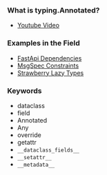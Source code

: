 ### What is typing.Annotated?

- [Youtube Video](https://www.youtube.com/watch?v=aA6y9U0So4w&pp=ygUYd2hhdCBpcyB0eXBpbmcuYW5ub3RhdGVk)

### Examples in the Field

- [FastApi Dependencies](https://fastapi.tiangolo.com/tutorial/dependencies/#__tabbed_1_1)
- [MsgSpec Constraints](https://jcristharif.com/msgspec/constraints.html)
- [Strawberry Lazy Types](https://strawberry.rocks/docs/types/lazy)

### Keywords

- dataclass
- field
- Annotated
- Any
- override
- getattr
- `__dataclass_fields__`
- `__setattr__`
- `__metadata__`
